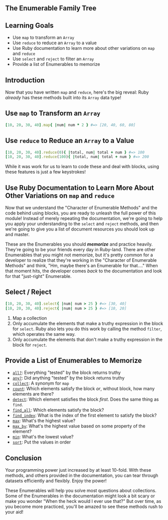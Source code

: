 ## The Enumerable Family Tree

## Learning Goals

* Use `map` to transform an `Array`
* Use `reduce` to reduce an `Array` to a value
* Use Ruby documentation to learn more about other variations on `map` and
  `reduce`
* Use `select` and `reject` to filter an `Array`
* Provide a list of Enumerables to memorize

## Introduction

Now that you have written `map` and `reduce`, here's the big reveal: Ruby
_already_ has these methods built into its `Array` data type!


## Use `map` to Transform an `Array`

```ruby
[10, 20, 30, 40].map{ |num| num * 2 } #=> [20, 40, 60, 80]
```

## Use `reduce` to Reduce an `Array` to a Value

```ruby
[10, 20, 30, 40].reduce(0){ |total, num| total + num } #=> 100
[10, 20, 30, 40].reduce(100){ |total, num| total + num } #=> 200
```

While it was work for us to learn to code these and deal with blocks, using
these features is just a few keystrokes!

## Use Ruby Documentation to Learn More About Other Variations on `map` and `reduce`

Now that we understand the "Character of Enumerable Methods" and the code
behind using blocks, you are ready to unleash the full power of this module!
Instead of merely repeating the documentation, we're going to help you apply
your understanding to the `select` and `reject` methods, and then we're going
to give you a list of document resources you should look up and master.

These are the Enumerables you should ***memorize*** and practice heavily.
They're going to be your friends every day in Ruby-land. There are other
Enumerables that you might not memorize, but it's pretty common for a developer
to realize that they're working in the "Character of Enumerable Methods" and
think, "Hm, maybe there's an Enumerable for that...." When that moment hits,
the developer comes _back_ to the documentation and look for that "just-right"
Enumerable.

## Select / Reject

```ruby
[10, 20, 30, 40].select{ |num| num > 25 } #=> [30, 40]
[10, 20, 30, 40].reject{ |num| num > 25 } #=> [10, 20]
```

1. Map a collection
2. Only accumulate the elements that make a truthy expression in the block for
   `select`. Ruby also lets you do this work by calling the method `filter`,
   which operates the same way.
2. Only accumulate the elements that don't make a truthy expression in the
   block for `reject`.

## Provide a List of Enumerables to Memorize

* [`all?`][all?]: Everything "tested" by the block returns truthy
* [`any?`][any?]: Did anything "tested" by the block returns truthy
* [`collect`][collect]: A synonym for `map`
* [`count`][count]: Which elements satisfy the block _or_, without block, how many elements are there?
* [`detect`][detect]: Which element satisfies the block _first_. Does the same thing as `find`.
* [`find_all`][find_all]: Which elements satisfy the block?
* [`find_index`][find_index]: What is the index of the first element to satisfy the block?
* [`max`][max]: What's the highest value?
* [`max_by`][max_by]: What's the highest value based on some property of the element?
* [`min`][min]: What's the lowest value?
* [`sort`][sort]: Put the values in order

## Conclusion

Your programming power just increased by at least 10-fold. With these methods,
and others provided in the documentation, you can tear through datasets
efficiently and flexibly. Enjoy the power!


[all?]: https://ruby-doc.org/core-2.6.3/Enumerable.html#method-i-all-3F
[any?]: https://ruby-doc.org/core-2.6.3/Enumerable.html#method-i-any-3F
[collect]: https://ruby-doc.org/core-2.6.3/Enumerable.html#method-i-collect
[count]: https://ruby-doc.org/core-2.6.3/Enumerable.html#method-i-count
[detect]: https://ruby-doc.org/core-2.6.3/Enumerable.html#method-i-detect
[find_all]: https://ruby-doc.org/core-2.6.3/Enumerable.html#method-i-find_all
[find_index]: https://ruby-doc.org/core-2.6.3/Enumerable.html#method-i-find_index
[max]: https://ruby-doc.org/core-2.6.3/Enumerable.html#method-i-max
[max_by]:https://ruby-doc.org/core-2.6.3/Enumerable.html#method-i-max_by
[min]: https://ruby-doc.org/core-2.6.3/Enumerable.html#method-i-min
[sort]: https://ruby-doc.org/core-2.6.3/Enumerable.html#method-i-sort


These Enumerables will help you solve most questions about collections. Some of
the Enumerables in the documentation might look a bit scary or make you wonder
"When the heck would I ever use that?" But over time, as you become more
practiced, you'll be amazed to see these methods rush to your aid!
